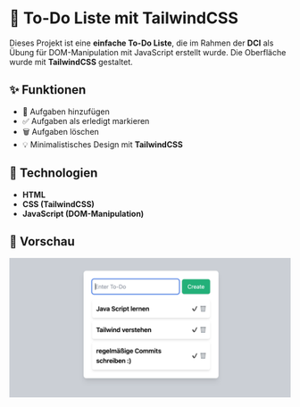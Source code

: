 # 📝 To-Do Liste mit TailwindCSS

Dieses Projekt ist eine **einfache To-Do Liste**, die im Rahmen der **DCI** als Übung für DOM-Manipulation mit JavaScript erstellt wurde. Die Oberfläche wurde mit **TailwindCSS** gestaltet.

## ✨ Funktionen
- 📌 Aufgaben hinzufügen  
- ✅ Aufgaben als erledigt markieren  
- 🗑 Aufgaben löschen  
- 💡 Minimalistisches Design mit **TailwindCSS**

## 🚀 Technologien
- **HTML**
- **CSS (TailwindCSS)**
- **JavaScript (DOM-Manipulation)**

## 📸 Vorschau
![alt text](image-1.png)